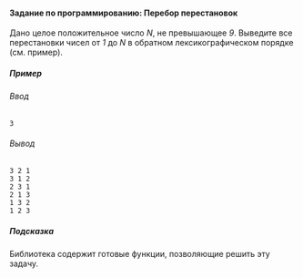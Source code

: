 #### Задание по программированию: Перебор перестановок ####


Дано целое положительное число *N*, не превышающее *9*. Выведите все перестановки чисел от *1* до *N* в обратном лексикографическом порядке (см. пример).
##### Пример #####
###### Ввод ######
```commandline
3
```
###### Вывод ######
```commandline
3 2 1
3 1 2
2 3 1
2 1 3
1 3 2
1 2 3
```
##### Подсказка #####
Библиотека *_<algorithm>_* содержит готовые функции, позволяющие решить эту задачу.